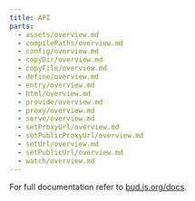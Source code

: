 ```yaml
---
title: API
parts:
  - assets/overview.md
  - compilePaths/overview.md
  - config/overview.md
  - copyDir/overview.md
  - copyFile/overview.md
  - define/overview.md
  - entry/overview.md
  - html/overview.md
  - provide/overview.md
  - proxy/overview.md
  - serve/overview.md
  - setProxyUrl/overview.md
  - setPublicProxyUrl/overview.md
  - setUrl/overview.md
  - setPublicUrl/overview.md
  - watch/overview.md
---
```


For full documentation refer to [bud.js.org/docs](https://bud.js.org/docs).
